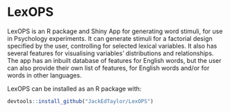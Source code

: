 
<!-- README.md is generated from README.Rmd. Please edit that file -->

# LexOPS

<!-- badges: start -->

<!-- badges: end -->

LexOPS is an R package and Shiny App for generating word stimuli, for
use in Psychology experiments. It can generate stimuli for a factorial
design specified by the user, controlling for selected lexical
variables. It also has several features for visualising variables’
distributions and relationships. The app has an inbuilt database of
features for English words, but the user can also provide their own list
of features, for English words and/or for words in other languages.

LexOPS can be installed as an R package with:

``` r
devtools::install_github("JackEdTaylor/LexOPS")
```
